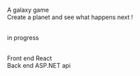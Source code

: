 

A galaxy game<br/>
Create a planet and see what happens next !<br/><br/>

in progress<br/><br/>

Front end React<br/>
Back end ASP.NET api<br/>